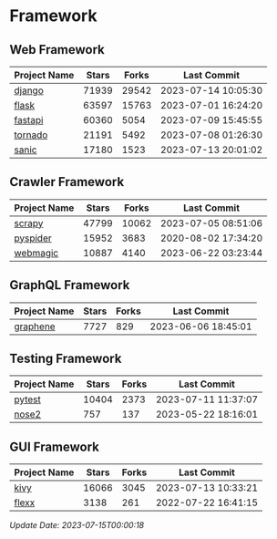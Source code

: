 # Framework

## Web Framework
| Project Name | Stars | Forks | Last Commit |
| ------------ | ----- | ----- | ----------- |
| [django](https://github.com/django/django) | 71939 | 29542 | 2023-07-14 10:05:30 |
| [flask](https://github.com/pallets/flask) | 63597 | 15763 | 2023-07-01 16:24:20 |
| [fastapi](https://github.com/tiangolo/fastapi) | 60360 | 5054 | 2023-07-09 15:45:55 |
| [tornado](https://github.com/tornadoweb/tornado) | 21191 | 5492 | 2023-07-08 01:26:30 |
| [sanic](https://github.com/sanic-org/sanic) | 17180 | 1523 | 2023-07-13 20:01:02 |

## Crawler Framework
| Project Name | Stars | Forks | Last Commit |
| ------------ | ----- | ----- | ----------- |
| [scrapy](https://github.com/scrapy/scrapy) | 47799 | 10062 | 2023-07-05 08:51:06 |
| [pyspider](https://github.com/binux/pyspider) | 15952 | 3683 | 2020-08-02 17:34:20 |
| [webmagic](https://github.com/code4craft/webmagic) | 10887 | 4140 | 2023-06-22 03:23:44 |

## GraphQL Framework
| Project Name | Stars | Forks | Last Commit |
| ------------ | ----- | ----- | ----------- |
| [graphene](https://github.com/graphql-python/graphene) | 7727 | 829 | 2023-06-06 18:45:01 |

## Testing Framework
| Project Name | Stars | Forks | Last Commit |
| ------------ | ----- | ----- | ----------- |
| [pytest](https://github.com/pytest-dev/pytest) | 10404 | 2373 | 2023-07-11 11:37:07 |
| [nose2](https://github.com/nose-devs/nose2) | 757 | 137 | 2023-05-22 18:16:01 |

## GUI Framework
| Project Name | Stars | Forks | Last Commit |
| ------------ | ----- | ----- | ----------- |
| [kivy](https://github.com/kivy/kivy) | 16066 | 3045 | 2023-07-13 10:33:21 |
| [flexx](https://github.com/flexxui/flexx) | 3138 | 261 | 2022-07-22 16:41:15 |

*Update Date: 2023-07-15T00:00:18*